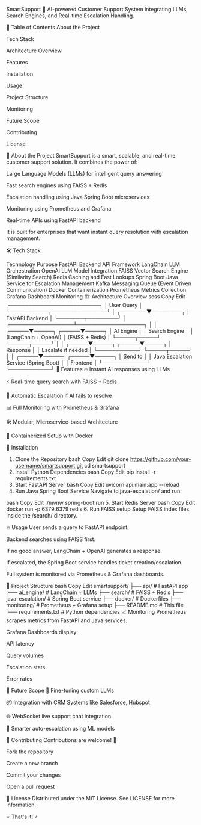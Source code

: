 SmartSupport 🚀
AI-powered Customer Support System integrating LLMs, Search Engines, and Real-time Escalation Handling.

📜 Table of Contents
About the Project

Tech Stack

Architecture Overview

Features

Installation

Usage

Project Structure

Monitoring

Future Scope

Contributing

License

📖 About the Project
SmartSupport is a smart, scalable, and real-time customer support solution.
It combines the power of:

Large Language Models (LLMs) for intelligent query answering

Fast search engines using FAISS + Redis

Escalation handling using Java Spring Boot microservices

Monitoring using Prometheus and Grafana

Real-time APIs using FastAPI backend

It is built for enterprises that want instant query resolution with escalation management.

🛠 Tech Stack

Technology	Purpose
FastAPI	Backend API Framework
LangChain	LLM Orchestration
OpenAI	LLM Model Integration
FAISS	Vector Search Engine (Similarity Search)
Redis	Caching and Fast Lookups
Spring Boot	Java Service for Escalation Management
Kafka	Messaging Queue (Event Driven Communication)
Docker	Containerization
Prometheus	Metrics Collection
Grafana	Dashboard Monitoring
🏗 Architecture Overview
scss
Copy
Edit
                 ┌────────────────────────┐
                 │   User Query             │
                 └──────────┬───────────────┘
                            │
                    ┌───────▼────────┐
                    │ FastAPI Backend │
                    └───────┬────────┘
                            │
          ┌─────────────────┴──────────────────┐
          │                                     │
    ┌─────▼─────┐                         ┌─────▼─────┐
    │ AI Engine │                         │  Search Engine │
    │ (LangChain + OpenAI)                │ (FAISS + Redis) │
    └─────┬─────┘                         └─────┬─────┘
          │                                     │
    ┌─────▼─────┐                         ┌─────▼─────┐
    │ Response  │                         │ Escalate if needed │
    └─────┬─────┘                         └─────┬─────┘
          │                                     │
    ┌─────▼─────┐                         ┌─────▼─────┐
    │  Send to  │                         │ Java Escalation Service (Spring Boot) │
    │  Frontend │                         └────────────┘
    └───────────┘
🌟 Features
🔥 Instant AI responses using LLMs

⚡ Real-time query search with FAISS + Redis

🚀 Automatic Escalation if AI fails to resolve

📊 Full Monitoring with Prometheus & Grafana

🛠️ Modular, Microservice-based Architecture

🐳 Containerized Setup with Docker

🚀 Installation
1. Clone the Repository
bash
Copy
Edit
git clone https://github.com/your-username/smartsupport.git
cd smartsupport
2. Install Python Dependencies
bash
Copy
Edit
pip install -r requirements.txt
3. Start FastAPI Server
bash
Copy
Edit
uvicorn api.main:app --reload
4. Run Java Spring Boot Service
Navigate to java-escalation/ and run:

bash
Copy
Edit
./mvnw spring-boot:run
5. Start Redis Server
bash
Copy
Edit
docker run -p 6379:6379 redis
6. Run FAISS setup
Setup FAISS index files inside the /search/ directory.

🔥 Usage
User sends a query to FastAPI endpoint.

Backend searches using FAISS first.

If no good answer, LangChain + OpenAI generates a response.

If escalated, the Spring Boot service handles ticket creation/escalation.

Full system is monitored via Prometheus & Grafana dashboards.

📂 Project Structure
bash
Copy
Edit
smartsupport/
├── api/                  # FastAPI app
├── ai_engine/            # LangChain + LLMs
├── search/               # FAISS + Redis
├── java-escalation/      # Spring Boot service
├── docker/               # Dockerfiles
├── monitoring/           # Prometheus + Grafana setup
├── README.md             # This file
└── requirements.txt      # Python dependencies
📈 Monitoring
Prometheus scrapes metrics from FastAPI and Java services.

Grafana Dashboards display:

API latency

Query volumes

Escalation stats

Error rates

🚀 Future Scope
🤖 Fine-tuning custom LLMs

📦 Integration with CRM Systems like Salesforce, Hubspot

🌐 WebSocket live support chat integration

🧠 Smarter auto-escalation using ML models

🤝 Contributing
Contributions are welcome! 🎉

Fork the repository

Create a new branch

Commit your changes

Open a pull request

📄 License
Distributed under the MIT License.
See LICENSE for more information.

⭐ That's it! ⭐
